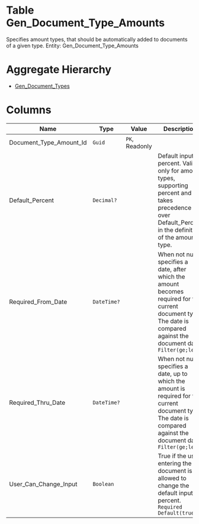 # Table Gen_Document_Type_Amounts

Specifies amount types, that should be automatically added to documents of a given type. Entity: Gen_Document_Type_Amounts

# Aggregate Hierarchy

* [Gen_Document_Types](Gen_Document_Types.md)

# Columns

| Name | Type | Value | Description |
| - | - | - | --- |
|Document_Type_Amount_Id|`Guid`|`PK`, Readonly||
|Default_Percent|`Decimal?`||Default input percent. Valid only for amount types, supporting percent and takes precedence over Default_Percent in the definition of the amount type. |
|Required_From_Date|`DateTime?`||When not null, specifies a date, after which the amount becomes required for the current document type. The date is compared against the document date. `Filter(ge;le)` |
|Required_Thru_Date|`DateTime?`||When not null, specifies a date, up to which the amount is required for the current document type. The date is compared against the document date. `Filter(ge;le)` |
|User_Can_Change_Input|`Boolean`||True if the user, entering the document is allowed to change the default input percent. `Required` `Default(true)` |
